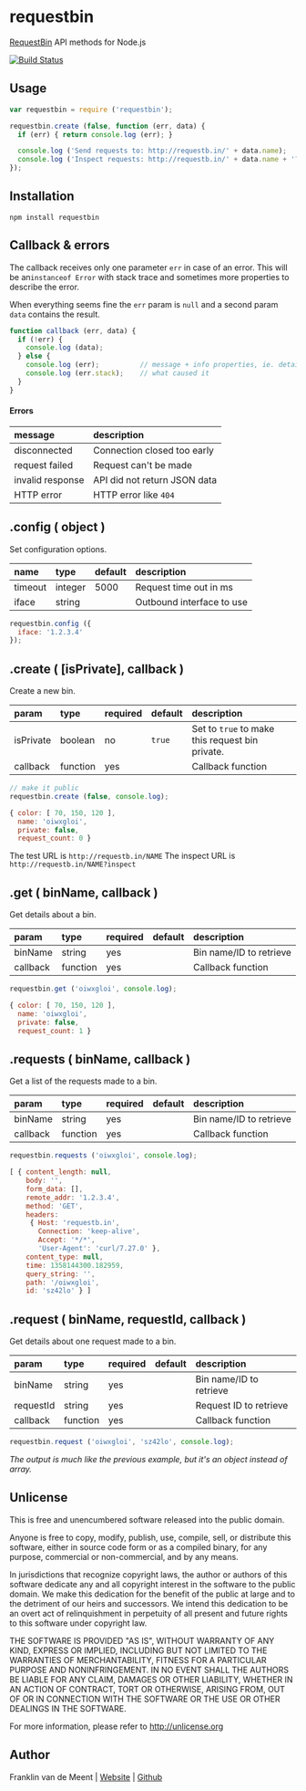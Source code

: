 requestbin
==========

[RequestBin](http://requestb.in/) API methods for Node.js

[![Build Status](https://travis-ci.org/fvdm/nodejs-requestbin.svg?branch=master)](https://travis-ci.org/fvdm/nodejs-requestbin)


Usage
-----

```js
var requestbin = require ('requestbin');

requestbin.create (false, function (err, data) {
  if (err) { return console.log (err); }

  console.log ('Send requests to: http://requestb.in/' + data.name);
  console.log ('Inspect requests: http://requestb.in/' + data.name + '?inspect');
});
```


Installation
------------

`npm install requestbin`


Callback & errors
-----------------

The callback receives only one parameter `err` in case of an error.
This will be an`instanceof Error` with stack trace and sometimes more properties to describe the error.

When everything seems fine the `err` param is `null` and a second param `data` contains the result.

```js
function callback (err, data) {
  if (!err) {
    console.log (data);
  } else {
    console.log (err);          // message + info properties, ie. details
    console.log (err.stack);    // what caused it
  }
}
```

#### Errors

message          | description
:----------------|:----------------------------
disconnected     | Connection closed too early
request failed   | Request can't be made
invalid response | API did not return JSON data
HTTP error       | HTTP error like `404`


.config ( object )
------------------

Set configuration options.

name    | type    | default | description
:-------|:--------|:--------|:-------------------------
timeout | integer | 5000    | Request time out in ms
iface   | string  |         | Outbound interface to use

```js
requestbin.config ({
  iface: '1.2.3.4'
});
```


.create ( [isPrivate], callback )
---------------------------------

Create a new bin.

param     | type     | required | default | description
:---------|:---------|:---------|:--------|:-----------------
isPrivate | boolean  | no       | `true`  | Set to `true` to make this request bin private.
callback  | function | yes      |         | Callback function

```js
// make it public
requestbin.create (false, console.log);
```

```js
{ color: [ 70, 150, 120 ],
  name: 'oiwxgloi',
  private: false,
  request_count: 0 }
```

The test URL is `http://requestb.in/NAME`
The inspect URL is `http://requestb.in/NAME?inspect`


.get ( binName, callback )
------------------------

Get details about a bin.

param    | type     | required | default | description
:--------|:---------|:---------|:--------|:-----------------------
binName  | string   | yes      |         | Bin name/ID to retrieve
callback | function | yes      |         | Callback function

```js
requestbin.get ('oiwxgloi', console.log);
```

```js
{ color: [ 70, 150, 120 ],
  name: 'oiwxgloi',
  private: false,
  request_count: 1 }
```


.requests ( binName, callback )
-----------------------------

Get a list of the requests made to a bin.

param    | type     | required | default | description
:--------|:---------|:---------|:--------|:-----------------------
binName  | string   | yes      |         | Bin name/ID to retrieve
callback | function | yes      |         | Callback function

```js
requestbin.requests ('oiwxgloi', console.log);
```

```js
[ { content_length: null,
    body: '',
    form_data: [],
    remote_addr: '1.2.3.4',
    method: 'GET',
    headers: 
     { Host: 'requestb.in',
       Connection: 'keep-alive',
       Accept: '*/*',
       'User-Agent': 'curl/7.27.0' },
    content_type: null,
    time: 1358144300.182959,
    query_string: '',
    path: '/oiwxgloi',
    id: 'sz42lo' } ]
```


.request ( binName, requestId, callback )
---------------------------------------

Get details about one request made to a bin.

param     | type     | required | default | description
:---------|:---------|:---------|:--------|:-----------------------
binName   | string   | yes      |         | Bin name/ID to retrieve
requestId | string   | yes      |         | Request ID to retrieve
callback  | function | yes      |         | Callback function

```js
requestbin.request ('oiwxgloi', 'sz42lo', console.log);
```

_The output is much like the previous example, but it's an object instead of array._


Unlicense
---------

This is free and unencumbered software released into the public domain.

Anyone is free to copy, modify, publish, use, compile, sell, or
distribute this software, either in source code form or as a compiled
binary, for any purpose, commercial or non-commercial, and by any
means.

In jurisdictions that recognize copyright laws, the author or authors
of this software dedicate any and all copyright interest in the
software to the public domain. We make this dedication for the benefit
of the public at large and to the detriment of our heirs and
successors. We intend this dedication to be an overt act of
relinquishment in perpetuity of all present and future rights to this
software under copyright law.

THE SOFTWARE IS PROVIDED "AS IS", WITHOUT WARRANTY OF ANY KIND,
EXPRESS OR IMPLIED, INCLUDING BUT NOT LIMITED TO THE WARRANTIES OF
MERCHANTABILITY, FITNESS FOR A PARTICULAR PURPOSE AND NONINFRINGEMENT.
IN NO EVENT SHALL THE AUTHORS BE LIABLE FOR ANY CLAIM, DAMAGES OR
OTHER LIABILITY, WHETHER IN AN ACTION OF CONTRACT, TORT OR OTHERWISE,
ARISING FROM, OUT OF OR IN CONNECTION WITH THE SOFTWARE OR THE USE OR
OTHER DEALINGS IN THE SOFTWARE.

For more information, please refer to <http://unlicense.org>


Author
------

Franklin van de Meent
| [Website](https://frankl.in)
| [Github](https://github.com/fvdm)
